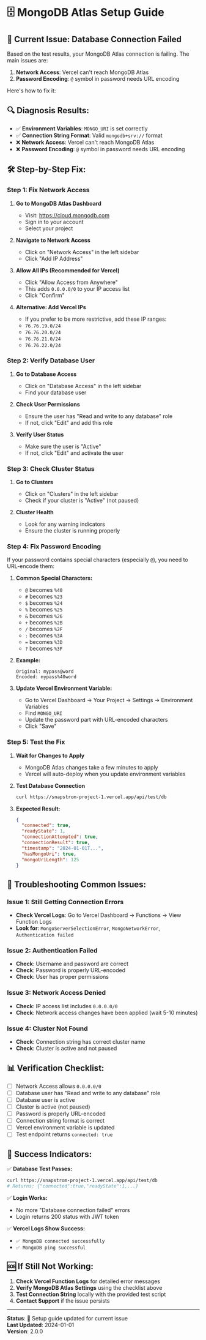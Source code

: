 # 🗄️ MongoDB Atlas Setup Guide

## 🚨 **Current Issue: Database Connection Failed**

Based on the test results, your MongoDB Atlas connection is failing. The main issues are:
1. **Network Access**: Vercel can't reach MongoDB Atlas
2. **Password Encoding**: `@` symbol in password needs URL encoding

Here's how to fix it:

## 🔍 **Diagnosis Results:**
- ✅ **Environment Variables**: `MONGO_URI` is set correctly
- ✅ **Connection String Format**: Valid `mongodb+srv://` format
- ❌ **Network Access**: Vercel can't reach MongoDB Atlas
- ❌ **Password Encoding**: `@` symbol in password needs URL encoding

## 🛠️ **Step-by-Step Fix:**

### **Step 1: Fix Network Access**

1. **Go to MongoDB Atlas Dashboard**
   - Visit: https://cloud.mongodb.com
   - Sign in to your account
   - Select your project

2. **Navigate to Network Access**
   - Click on "Network Access" in the left sidebar
   - Click "Add IP Address"

3. **Allow All IPs (Recommended for Vercel)**
   - Click "Allow Access from Anywhere"
   - This adds `0.0.0.0/0` to your IP access list
   - Click "Confirm"

4. **Alternative: Add Vercel IPs**
   - If you prefer to be more restrictive, add these IP ranges:
   - `76.76.19.0/24`
   - `76.76.20.0/24`
   - `76.76.21.0/24`
   - `76.76.22.0/24`

### **Step 2: Verify Database User**

1. **Go to Database Access**
   - Click on "Database Access" in the left sidebar
   - Find your database user

2. **Check User Permissions**
   - Ensure the user has "Read and write to any database" role
   - If not, click "Edit" and add this role

3. **Verify User Status**
   - Make sure the user is "Active"
   - If not, click "Edit" and activate the user

### **Step 3: Check Cluster Status**

1. **Go to Clusters**
   - Click on "Clusters" in the left sidebar
   - Check if your cluster is "Active" (not paused)

2. **Cluster Health**
   - Look for any warning indicators
   - Ensure the cluster is running properly

### **Step 4: Fix Password Encoding**

If your password contains special characters (especially `@`), you need to URL-encode them:

1. **Common Special Characters:**
   - `@` becomes `%40`
   - `#` becomes `%23`
   - `$` becomes `%24`
   - `%` becomes `%25`
   - `&` becomes `%26`
   - `+` becomes `%2B`
   - `/` becomes `%2F`
   - `:` becomes `%3A`
   - `=` becomes `%3D`
   - `?` becomes `%3F`

2. **Example:**
   ```
   Original: mypass@word
   Encoded: mypass%40word
   ```

3. **Update Vercel Environment Variable:**
   - Go to Vercel Dashboard → Your Project → Settings → Environment Variables
   - Find `MONGO_URI`
   - Update the password part with URL-encoded characters
   - Click "Save"

### **Step 5: Test the Fix**

1. **Wait for Changes to Apply**
   - MongoDB Atlas changes take a few minutes to apply
   - Vercel will auto-deploy when you update environment variables

2. **Test Database Connection**
   ```bash
   curl https://snapstrom-project-1.vercel.app/api/test/db
   ```

3. **Expected Result:**
   ```json
   {
     "connected": true,
     "readyState": 1,
     "connectionAttempted": true,
     "connectionResult": true,
     "timestamp": "2024-01-01T...",
     "hasMongoUri": true,
     "mongoUriLength": 125
   }
   ```

## 🔧 **Troubleshooting Common Issues:**

### **Issue 1: Still Getting Connection Errors**
- **Check Vercel Logs**: Go to Vercel Dashboard → Functions → View Function Logs
- **Look for**: `MongoServerSelectionError`, `MongoNetworkError`, `Authentication failed`

### **Issue 2: Authentication Failed**
- **Check**: Username and password are correct
- **Check**: Password is properly URL-encoded
- **Check**: User has proper permissions

### **Issue 3: Network Access Denied**
- **Check**: IP access list includes `0.0.0.0/0`
- **Check**: Network access changes have been applied (wait 5-10 minutes)

### **Issue 4: Cluster Not Found**
- **Check**: Connection string has correct cluster name
- **Check**: Cluster is active and not paused

## 📊 **Verification Checklist:**

- [ ] Network Access allows `0.0.0.0/0`
- [ ] Database user has "Read and write to any database" role
- [ ] Database user is active
- [ ] Cluster is active (not paused)
- [ ] Password is properly URL-encoded
- [ ] Connection string format is correct
- [ ] Vercel environment variable is updated
- [ ] Test endpoint returns `connected: true`

## 🎯 **Success Indicators:**

✅ **Database Test Passes:**
```bash
curl https://snapstrom-project-1.vercel.app/api/test/db
# Returns: {"connected":true,"readyState":1,...}
```

✅ **Login Works:**
- No more "Database connection failed" errors
- Login returns 200 status with JWT token

✅ **Vercel Logs Show Success:**
- `✅ MongoDB connected successfully`
- `✅ MongoDB ping successful`

## 🆘 **If Still Not Working:**

1. **Check Vercel Function Logs** for detailed error messages
2. **Verify MongoDB Atlas Settings** using the checklist above
3. **Test Connection String** locally with the provided test script
4. **Contact Support** if the issue persists

---

**Status**: 🔧 Setup guide updated for current issue  
**Last Updated**: 2024-01-01  
**Version**: 2.0.0
